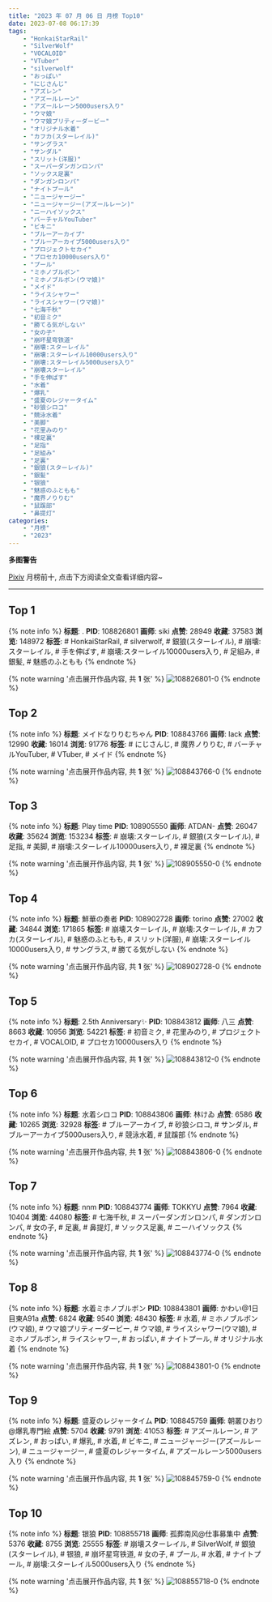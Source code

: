 ```yaml
---
title: "2023 年 07 月 06 日 月榜 Top10"
date: 2023-07-08 06:17:39
tags:
    - "HonkaiStarRail"
    - "SilverWolf"
    - "VOCALOID"
    - "VTuber"
    - "silverwolf"
    - "おっぱい"
    - "にじさんじ"
    - "アズレン"
    - "アズールレーン"
    - "アズールレーン5000users入り"
    - "ウマ娘"
    - "ウマ娘プリティーダービー"
    - "オリジナル水着"
    - "カフカ(スターレイル)"
    - "サングラス"
    - "サンダル"
    - "スリット(洋服)"
    - "スーパーダンガンロンパ"
    - "ソックス足裏"
    - "ダンガンロンパ"
    - "ナイトプール"
    - "ニュージャージー"
    - "ニュージャージー(アズールレーン)"
    - "ニーハイソックス"
    - "バーチャルYouTuber"
    - "ビキニ"
    - "ブルーアーカイブ"
    - "ブルーアーカイブ5000users入り"
    - "プロジェクトセカイ"
    - "プロセカ10000users入り"
    - "プール"
    - "ミホノブルボン"
    - "ミホノブルボン(ウマ娘)"
    - "メイド"
    - "ライスシャワー"
    - "ライスシャワー(ウマ娘)"
    - "七海千秋"
    - "初音ミク"
    - "勝てる気がしない"
    - "女の子"
    - "崩坏星穹铁道"
    - "崩壊:スターレイル"
    - "崩壊:スターレイル10000users入り"
    - "崩壊:スターレイル5000users入り"
    - "崩壊スターレイル"
    - "手を伸ばす"
    - "水着"
    - "爆乳"
    - "盛夏のレジャータイム"
    - "砂狼シロコ"
    - "競泳水着"
    - "美脚"
    - "花里みのり"
    - "裸足裏"
    - "足指"
    - "足組み"
    - "足裏"
    - "銀狼(スターレイル)"
    - "銀髪"
    - "银狼"
    - "魅惑のふともも"
    - "魔界ノりりむ"
    - "鼠蹊部"
    - "鼻提灯"
categories:
    - "月榜"
    - "2023"
---
```


<i class="fa fa-triangle-exclamation"></i>**多图警告**<i class="fa fa-triangle-exclamation"></i>

[Pixiv](https://www.pixiv.net/) 月榜前十, 点击下方阅读全文查看详细内容~

<!-- more -->

---

## Top 1

{% note info %}
**标题**: .
**PID**: 108826801 **画师**: siki
**点赞**: 28949 **收藏**: 37583 **浏览**: 148972
**标签**: # HonkaiStarRail, # silverwolf, # 銀狼(スターレイル), # 崩壊:スターレイル, # 手を伸ばす, # 崩壊:スターレイル10000users入り, # 足組み, # 銀髪, # 魅惑のふともも
{% endnote %}

{% note warning '点击展开作品内容, 共 **1** 张' %}
![108826801-0](https://i.pixiv.re/img-original/img/2023/06/08/11/17/42/108826801_p0.jpg)
{% endnote %}

## Top 2

{% note info %}
**标题**: メイドなりりむちゃん
**PID**: 108843766 **画师**: lack
**点赞**: 12990 **收藏**: 16014 **浏览**: 91776
**标签**: # にじさんじ, # 魔界ノりりむ, # バーチャルYouTuber, # VTuber, # メイド
{% endnote %}

{% note warning '点击展开作品内容, 共 **1** 张' %}
![108843766-0](https://i.pixiv.re/img-original/img/2023/06/09/00/00/42/108843766_p0.png)
{% endnote %}

## Top 3

{% note info %}
**标题**: Play time
**PID**: 108905550 **画师**: ATDAN-
**点赞**: 26047 **收藏**: 35624 **浏览**: 153234
**标签**: # 崩壊:スターレイル, # 銀狼(スターレイル), # 足指, # 美脚, # 崩壊:スターレイル10000users入り, # 裸足裏
{% endnote %}

{% note warning '点击展开作品内容, 共 **1** 张' %}
![108905550-0](https://i.pixiv.re/img-original/img/2023/06/11/10/17/29/108905550_p0.jpg)
{% endnote %}

## Top 4

{% note info %}
**标题**: 鮮華の奏者
**PID**: 108902728 **画师**: torino
**点赞**: 27002 **收藏**: 34844 **浏览**: 171865
**标签**: # 崩壊スターレイル, # 崩壊:スターレイル, # カフカ(スターレイル), # 魅惑のふともも, # スリット(洋服), # 崩壊:スターレイル10000users入り, # サングラス, # 勝てる気がしない
{% endnote %}

{% note warning '点击展开作品内容, 共 **1** 张' %}
![108902728-0](https://i.pixiv.re/img-original/img/2023/06/11/00/00/41/108902728_p0.jpg)
{% endnote %}

## Top 5

{% note info %}
**标题**: 2.5th Anniversary✨
**PID**: 108843812 **画师**: 八三
**点赞**: 8663 **收藏**: 10956 **浏览**: 54221
**标签**: # 初音ミク, # 花里みのり, # プロジェクトセカイ, # VOCALOID, # プロセカ10000users入り
{% endnote %}

{% note warning '点击展开作品内容, 共 **1** 张' %}
![108843812-0](https://i.pixiv.re/img-original/img/2023/06/09/00/00/58/108843812_p0.jpg)
{% endnote %}

## Top 6

{% note info %}
**标题**: 水着シロコ
**PID**: 108843806 **画师**: 林けゐ
**点赞**: 6586 **收藏**: 10265 **浏览**: 32928
**标签**: # ブルーアーカイブ, # 砂狼シロコ, # サンダル, # ブルーアーカイブ5000users入り, # 競泳水着, # 鼠蹊部
{% endnote %}

{% note warning '点击展开作品内容, 共 **1** 张' %}
![108843806-0](https://i.pixiv.re/img-original/img/2023/06/09/00/00/57/108843806_p0.png)
{% endnote %}

## Top 7

{% note info %}
**标题**: nnm
**PID**: 108843774 **画师**: TOKKYU
**点赞**: 7964 **收藏**: 10404 **浏览**: 44080
**标签**: # 七海千秋, # スーパーダンガンロンパ, # ダンガンロンパ, # 女の子, # 足裏, # 鼻提灯, # ソックス足裏, # ニーハイソックス
{% endnote %}

{% note warning '点击展开作品内容, 共 **1** 张' %}
![108843774-0](https://i.pixiv.re/img-original/img/2023/06/09/00/00/44/108843774_p0.jpg)
{% endnote %}

## Top 8

{% note info %}
**标题**: 水着ミホノブルボン
**PID**: 108843801 **画师**: かわい@1日目東A91a
**点赞**: 6824 **收藏**: 9540 **浏览**: 48430
**标签**: # 水着, # ミホノブルボン(ウマ娘), # ウマ娘プリティーダービー, # ウマ娘, # ライスシャワー(ウマ娘), # ミホノブルボン, # ライスシャワー, # おっぱい, # ナイトプール, # オリジナル水着
{% endnote %}

{% note warning '点击展开作品内容, 共 **1** 张' %}
![108843801-0](https://i.pixiv.re/img-original/img/2023/06/09/00/00/55/108843801_p0.jpg)
{% endnote %}

## Top 9

{% note info %}
**标题**: 盛夏のレジャータイム
**PID**: 108845759 **画师**: 朝叢ひおり@爆乳専門絵
**点赞**: 5704 **收藏**: 9791 **浏览**: 41053
**标签**: # アズールレーン, # アズレン, # おっぱい, # 爆乳, # 水着, # ビキニ, # ニュージャージー(アズールレーン), # ニュージャージー, # 盛夏のレジャータイム, # アズールレーン5000users入り
{% endnote %}

{% note warning '点击展开作品内容, 共 **1** 张' %}
![108845759-0](https://i.pixiv.re/img-original/img/2023/06/09/01/05/23/108845759_p0.png)
{% endnote %}

## Top 10

{% note info %}
**标题**: 银狼
**PID**: 108855718 **画师**: 孤葬南风@仕事募集中
**点赞**: 5376 **收藏**: 8755 **浏览**: 25555
**标签**: # 崩壊スターレイル, # SilverWolf, # 銀狼(スターレイル), # 银狼, # 崩坏星穹铁道, # 女の子, # プール, # 水着, # ナイトプール, # 崩壊:スターレイル5000users入り
{% endnote %}

{% note warning '点击展开作品内容, 共 **1** 张' %}
![108855718-0](https://i.pixiv.re/img-original/img/2023/06/09/13/41/48/108855718_p0.jpg)
{% endnote %}
